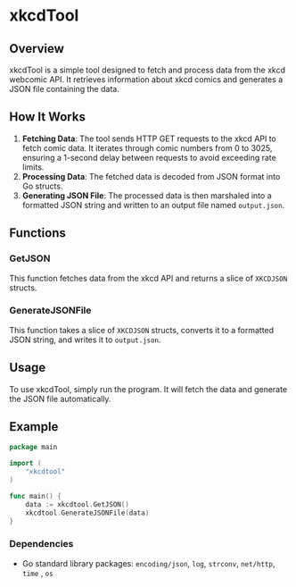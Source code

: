 # xkcdTool

## Overview
xkcdTool is a simple tool designed to fetch and process data from the xkcd webcomic API. It retrieves information about xkcd comics and generates a JSON file containing the data.

## How It Works
1. **Fetching Data**: The tool sends HTTP GET requests to the xkcd API to fetch comic data. It iterates through comic numbers from 0 to 3025, ensuring a 1-second delay between requests to avoid exceeding rate limits.
2. **Processing Data**: The fetched data is decoded from JSON format into Go structs.
3. **Generating JSON File**: The processed data is then marshaled into a formatted JSON string and written to an output file named `output.json`.

## Functions
### GetJSON
This function fetches data from the xkcd API and returns a slice of `XKCDJSON` structs.

### GenerateJSONFile
This function takes a slice of `XKCDJSON` structs, converts it to a formatted JSON string, and writes it to `output.json`.

## Usage
To use xkcdTool, simply run the program. It will fetch the data and generate the JSON file automatically.

## Example
```go
package main

import (
    "xkcdtool"
)

func main() {
    data := xkcdtool.GetJSON()
    xkcdtool.GenerateJSONFile(data)
}
```
### Dependencies
  - Go standard library packages: `encoding/json`, `log`, `strconv`, `net/http`, `time` , `os`
